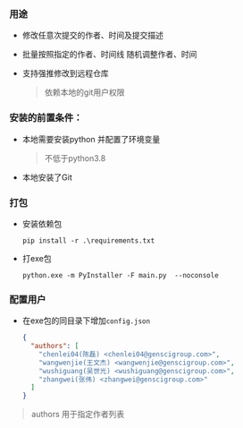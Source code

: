 ### 用途

- 修改任意次提交的作者、时间及提交描述

- 批量按照指定的作者、时间线 随机调整作者、时间

- 支持强推修改到远程仓库

  > 依赖本地的git用户权限
  
  

### 安装的前置条件：

- 本地需要安装python 并配置了环境变量

  > 不低于python3.8

- 本地安装了Git

### 打包

- 安装依赖包

  ```shell
  pip install -r .\requirements.txt
  ```

- 打exe包

  ```shell
  python.exe -m PyInstaller -F main.py  --noconsole
  ```

### 配置用户

- 在exe包的同目录下增加`config.json`

  ```json
  {
    "authors": [
      "chenlei04(陈磊) <chenlei04@genscigroup.com>",
      "wangwenjie(王文杰) <wangwenjie@genscigroup.com>",
      "wushiguang(吴世光) <wushiguang@genscigroup.com>",
      "zhangwei(张伟) <zhangwei@genscigroup.com>"
    ]
  }
  ```
  
> authors  用于指定作者列表